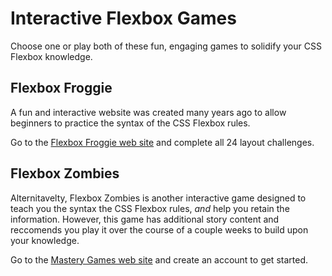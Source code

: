 # Interactive Flexbox Games
Choose one or play both of these fun, engaging games to solidify your CSS Flexbox knowledge. 

## Flexbox Froggie

A fun and interactive website was created many years ago to allow beginners to practice the syntax of the CSS Flexbox rules.

Go to the [Flexbox Froggie web site](http://flexboxfroggy.com/) and complete all 24 layout challenges.

## Flexbox Zombies

Alternitavelty, Flexbox Zombies is another interactive game designed to teach you the syntax the CSS Flexbox rules, _and_ help you retain the information. 
However, this game has additional story content and reccomends you play it over the course of a couple weeks to build upon your knowledge.

Go to the [Mastery Games web site](https://mastery.games/flexboxzombies/) and create an account to get started.